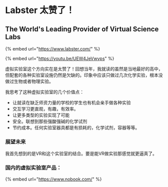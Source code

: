 # Labster 太赞了！

## The World's Leading Provider of Virtual Science Labs

{% embed url="https://www.labster.com/" %}

{% embed url="https://youtu.be/UEW4JeVwvps" %}

虚拟实验室这个方向实在是太赞了！回想当年，我就读的虽然是当地最好的高中，但配套的各种实验室设施仍然是欠缺的。印象中应该只做过几次化学实验，根本没做过生物或者物理实验。

我思考了这种虚拟实验室的几个价值点：

* 让就读在缺乏师资力量的学校的学生也有机会亲手做各种实验
* 交互学习更直观，有趣，有效率。
* 让更多类型的实验实现了可能
* 安全。联想到那些强酸强碱的化学试剂
* 节约成本。任何实验室器具都是有损耗的，化学试剂，容器等等。

###  展望未来

 我首先想到的是VR和这个实验室的结合。要是能VR做实验那感觉就更逼真了。

### 国内的虚拟实验室产品：

{% embed url="https://www.nobook.com/" %}



